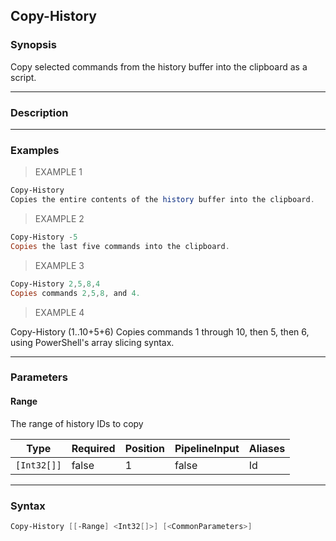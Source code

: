 Copy-History
------------

### Synopsis
Copy selected commands from the history buffer into the clipboard as a script.

---

### Description

---

### Examples
> EXAMPLE 1

```PowerShell
Copy-History
Copies the entire contents of the history buffer into the clipboard.
```
> EXAMPLE 2

```PowerShell
Copy-History -5
Copies the last five commands into the clipboard.
```
> EXAMPLE 3

```PowerShell
Copy-History 2,5,8,4
Copies commands 2,5,8, and 4.
```
> EXAMPLE 4

Copy-History (1..10+5+6)
Copies commands 1 through 10, then 5, then 6, using PowerShell's array
slicing syntax.

---

### Parameters
#### **Range**
The range of history IDs to copy

|Type       |Required|Position|PipelineInput|Aliases|
|-----------|--------|--------|-------------|-------|
|`[Int32[]]`|false   |1       |false        |Id     |

---

### Syntax
```PowerShell
Copy-History [[-Range] <Int32[]>] [<CommonParameters>]
```
